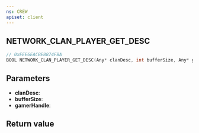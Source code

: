 ```yaml
---
ns: CREW
apiset: client
---
```

## NETWORK_CLAN_PLAYER_GET_DESC

```c
// 0xEEE6EACBE8874FBA
BOOL NETWORK_CLAN_PLAYER_GET_DESC(Any* clanDesc, int bufferSize, Any* gamerHandle);
```


## Parameters
* **clanDesc**:
* **bufferSize**:
* **gamerHandle**:

## Return value